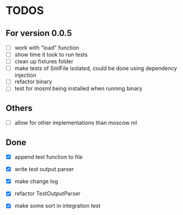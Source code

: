 # TODOS

## For version 0.0.5

- [ ] work with "load" function
- [ ] show time it took to run tests
- [ ] clean up fixtures folder
- [ ] make tests of SmlFile isolated, could be done using dependency injection
- [ ] refactor binary
- [ ] test for mosml being installed when running binary

## Others

- [ ] allow for other implementations than moscow ml

## Done

- [x] append test function to file
- [x] write test output parser
- [x] make change log
- [x] refactor TestOutputParser
- [x] make some sort in integration test

